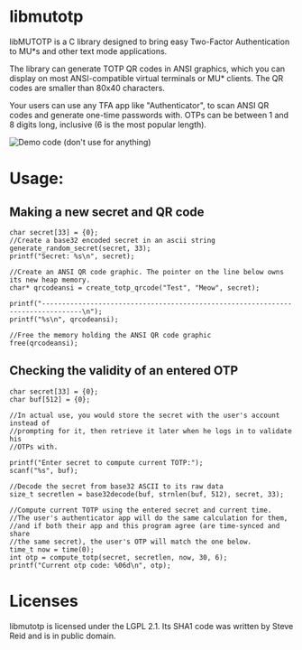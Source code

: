 # libmutotp

libMUTOTP is a C library designed to bring easy Two-Factor Authentication to
MU*s and other text mode applications.

The library can generate TOTP QR codes in ANSI graphics, which you can display
on most ANSI-compatible virtual terminals or MU* clients. The QR codes are smaller
than 80x40 characters.

Your users can use any TFA app like "Authenticator", to scan ANSI QR codes
and generate one-time passwords with. OTPs can be between 1 and 8 digits long,
inclusive (6 is the most popular length).

![Demo code (don't use for anything)](https://i.imgur.com/RO9dWYC.png)

# Usage:
## Making a new secret and QR code
```
char secret[33] = {0};
//Create a base32 encoded secret in an ascii string
generate_random_secret(secret, 33);
printf("Secret: %s\n", secret);

//Create an ANSI QR code graphic. The pointer on the line below owns its new heap memory.
char* qrcodeansi = create_totp_qrcode("Test", "Meow", secret);

printf("--------------------------------------------------------------------------------\n");
printf("%s\n", qrcodeansi);

//Free the memory holding the ANSI QR code graphic
free(qrcodeansi);
```

## Checking the validity of an entered OTP
```
char secret[33] = {0};
char buf[512] = {0};

//In actual use, you would store the secret with the user's account instead of
//prompting for it, then retrieve it later when he logs in to validate his
//OTPs with.

printf("Enter secret to compute current TOTP:");
scanf("%s", buf);

//Decode the secret from base32 ASCII to its raw data
size_t secretlen = base32decode(buf, strnlen(buf, 512), secret, 33);

//Compute current TOTP using the entered secret and current time.
//The user's authenticator app will do the same calculation for them,
//and if both their app and this program agree (are time-synced and share
//the same secret), the user's OTP will match the one below.
time_t now = time(0);
int otp = compute_totp(secret, secretlen, now, 30, 6);
printf("Current otp code: %06d\n", otp);

```

# Licenses
libmutotp is licensed under the LGPL 2.1. Its SHA1 code was written by Steve Reid and is in public domain.
